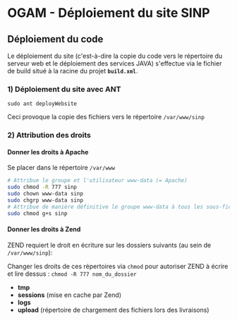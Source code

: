 # OGAM  - Déploiement du site SINP

## Déploiement du code 

Le déploiement du site (c'est-à-dire la copie du code vers le répertoire du serveur web et le déploiement des services JAVA) s'effectue via le fichier de build situé à la racine du projet **`build.xml`**.

### 1) Déploiement du site avec ANT 

`sudo ant deployWebsite`

Ceci provoque la copie des fichiers vers le répertoire `/var/www/sinp`

### 2) Attribution des droits

#### Donner les droits à Apache 

Se placer dans le répertoire `/var/www`

```bash
# Attribue le groupe et l'utilisateur www-data (= Apache) 
sudo chmod -R 777 sinp
sudo chown www-data sinp
sudo chgrp www-data sinp
# Attribue de manière définitive le groupe www-data à tous les sous-fichiers / sous-répertoires 
sudo chmod g+s sinp
```

#### Donner les droits à Zend 

ZEND requiert le droit en écriture sur les dossiers suivants  (au sein de `/var/www/sinp`): 

Changer les droits de ces répertoires via `chmod` pour autoriser ZEND à écrire et lire dessus : 
`chmod -R 777 nom_du_dossier`

* **tmp**
* **sessions** (mise en cache par Zend)
* **logs**   
* **upload** (répertoire de chargement des fichiers lors des livraisons)




